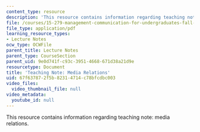 ```yaml
---
content_type: resource
description: 'This resource contains information regarding teaching note: media relations.'
file: /courses/15-279-management-communication-for-undergraduates-fall-2012/67f637872f5b82314714c78bfcdbc003_MIT15_279F12_mediaRltions.pdf
file_type: application/pdf
learning_resource_types:
- Lecture Notes
ocw_type: OCWFile
parent_title: Lecture Notes
parent_type: CourseSection
parent_uid: 9e0d741f-c93c-3951-4668-671d38a21d9e
resourcetype: Document
title: 'Teaching Note: Media Relations'
uid: 67f63787-2f5b-8231-4714-c78bfcdbc003
video_files:
  video_thumbnail_file: null
video_metadata:
  youtube_id: null
---
```

This resource contains information regarding teaching note: media relations.

